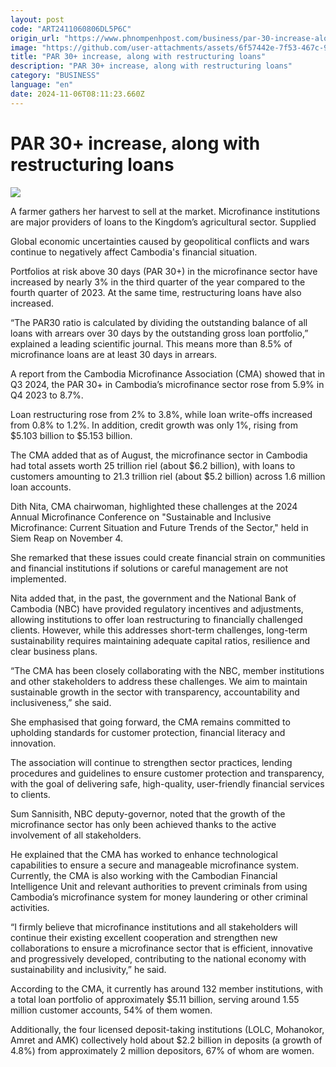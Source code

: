 ```yaml
---
layout: post
code: "ART2411060806DL5P6C"
origin_url: "https://www.phnompenhpost.com/business/par-30-increase-along-with-restructuring-loans"
image: "https://github.com/user-attachments/assets/6f57442e-7f53-467c-9a98-acf3c7fac71e"
title: "PAR 30+ increase, along with restructuring loans"
description: "​​PAR 30+ increase, along with restructuring loans​"
category: "BUSINESS"
language: "en"
date: 2024-11-06T08:11:23.660Z
---
```


# PAR 30+ increase, along with restructuring loans

![](https://github.com/user-attachments/assets/4205875b-c79f-4412-80af-36c6744c6bfe)

A farmer gathers her harvest to sell at the market. Microfinance institutions are major providers of loans to the Kingdom’s agricultural sector. Supplied

Global economic uncertainties caused by geopolitical conflicts and wars continue to negatively affect Cambodia's financial situation. 

Portfolios at risk above 30 days (PAR 30+) in the microfinance sector have increased by nearly 3% in the third quarter of the year compared to the fourth quarter of 2023. At the same time, restructuring loans have also increased.

“The PAR30 ratio is calculated by dividing the outstanding balance of all loans with arrears over 30 days by the outstanding gross loan portfolio,” explained a leading scientific journal. This means more than 8.5% of microfinance loans are at least 30 days in arrears.

A report from the Cambodia Microfinance Association (CMA) showed that in Q3 2024, the PAR 30+ in Cambodia’s microfinance sector rose from 5.9% in Q4 2023 to 8.7%. 

Loan restructuring rose from 2% to 3.8%, while loan write-offs increased from 0.8% to 1.2%. In addition, credit growth was only 1%, rising from $5.103 billion to $5.153 billion.

The CMA added that as of August, the microfinance sector in Cambodia had total assets worth 25 trillion riel (about $6.2 billion), with loans to customers amounting to 21.3 trillion riel (about $5.2 billion) across 1.6 million loan accounts.

Dith Nita, CMA chairwoman, highlighted these challenges at the 2024 Annual Microfinance Conference on "Sustainable and Inclusive Microfinance: Current Situation and Future Trends of the Sector," held in Siem Reap on November 4.

She remarked that these issues could create financial strain on communities and financial institutions if solutions or careful management are not implemented.

Nita added that, in the past, the government and the National Bank of Cambodia (NBC) have provided regulatory incentives and adjustments, allowing institutions to offer loan restructuring to financially challenged clients. However, while this addresses short-term challenges, long-term sustainability requires maintaining adequate capital ratios, resilience and clear business plans.

“The CMA has been closely collaborating with the NBC, member institutions and other stakeholders to address these challenges. We aim to maintain sustainable growth in the sector with transparency, accountability and inclusiveness,” she said.

She emphasised that going forward, the CMA remains committed to upholding standards for customer protection, financial literacy and innovation.

The association will continue to strengthen sector practices, lending procedures and guidelines to ensure customer protection and transparency, with the goal of delivering safe, high-quality, user-friendly financial services to clients.

Sum Sannisith, NBC deputy-governor, noted that the growth of the microfinance sector has only been achieved thanks to the active involvement of all stakeholders.

He explained that the CMA has worked to enhance technological capabilities to ensure a secure and manageable microfinance system. Currently, the CMA is also working with the Cambodian Financial Intelligence Unit and relevant authorities to prevent criminals from using Cambodia’s microfinance system for money laundering or other criminal activities.

“I firmly believe that microfinance institutions and all stakeholders will continue their existing excellent cooperation and strengthen new collaborations to ensure a microfinance sector that is efficient, innovative and progressively developed, contributing to the national economy with sustainability and inclusivity,” he said.

According to the CMA, it currently has around 132 member institutions, with a total loan portfolio of approximately $5.11 billion, serving around 1.55 million customer accounts, 54% of them women.

Additionally, the four licensed deposit-taking institutions (LOLC, Mohanokor, Amret and AMK) collectively hold about $2.2 billion in deposits (a growth of 4.8%) from approximately 2 million depositors, 67% of whom are women.